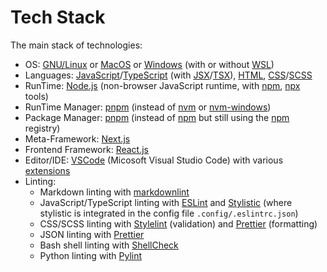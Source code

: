 # Tech Stack

The main stack of technologies:

* OS:
  [GNU/Linux](https://en.wikipedia.org/wiki/Linux) or
  [MacOS](https://en.wikipedia.org/wiki/MacOS) or
  [Windows](https://en.wikipedia.org/wiki/Microsoft_Windows)
  (with or without
  [WSL](https://learn.microsoft.com/en-us/windows/wsl/))
* Languages:
  [JavaScript](https://developer.mozilla.org/en-US/docs/Glossary/JavaScript)/[TypeScript](https://www.typescriptlang.org)
  (with
  [JSX](https://react.dev/learn/writing-markup-with-jsx)/[TSX](https://react.dev/learn/typescript#typescript-with-react-components)),
  [HTML](https://developer.mozilla.org/en-US/docs/Web/HTML),
  [CSS](https://developer.mozilla.org/en-US/docs/Web/CSS)/[SCSS](https://sass-lang.com/guide/)
* RunTime:
  [Node.js](https://nodejs.org/en)
  (non-browser JavaScript runtime, with
  [npm](https://docs.npmjs.com/about-npm),
  [npx](https://docs.npmjs.com/cli/v10/commands/npx)
  tools)
* RunTime Manager:
  [pnpm](https://pnpm.io/cli/env)
  (instead of
  [nvm](https://github.com/nvm-sh/nvm) or
  [nvm-windows](https://github.com/coreybutler/nvm-windows))
* Package Manager:
  [pnpm](https://pnpm.io/cli/add)
  (instead of
  [npm](https://nodejs.org/en/learn/getting-started/an-introduction-to-the-npm-package-manager)
  but still using the
  [npm](https://www.npmjs.com/)
  registry)
* Meta-Framework:
  [Next.js](https://nextjs.org/)
* Frontend Framework:
  [React.js](https://react.dev)
* Editor/IDE:
  [VSCode](https://code.visualstudio.com/) (Micosoft Visual Studio Code)
  with various
  [extensions](https://code.visualstudio.com/docs/editor/extension-marketplace)
* Linting:
  * Markdown linting with
    [markdownlint](https://marketplace.visualstudio.com/items?itemName=DavidAnson.vscode-markdownlint)
  * JavaScript/TypeScript linting with [ESLint](https://eslint.org) and
    [Stylistic](https://eslint.style/) (where stylistic is integrated in the
    config file `.config/.eslintrc.json`)
  * CSS/SCSS linting with [Stylelint](https://stylelint.io) (validation) and
    [Prettier](https://prettier.io/) (formatting)
  * JSON linting with [Prettier](https://prettier.io/)
  * Bash shell linting with
    [ShellCheck](https://marketplace.visualstudio.com/items?itemName=timonwong.shellcheck)
  * Python linting with
    [Pylint](https://marketplace.visualstudio.com/items?itemName=ms-python.pylint)
